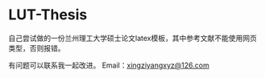 # LUT-Thesis
自己尝试做的一份兰州理工大学硕士论文latex模板，其中参考文献不能使用网页类型，否则报错。

有问题可以联系我一起改进。
Email：xingziyangxyz@126.com
